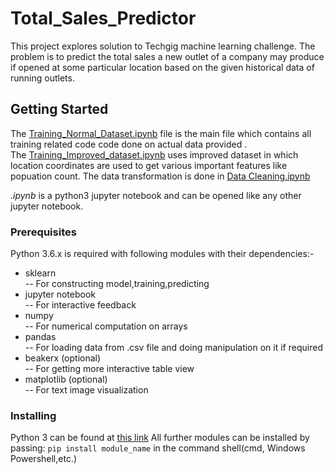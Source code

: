 # Total_Sales_Predictor

This project explores solution to Techgig machine learning challenge. The problem is to predict the total sales a new outlet of a company may produce if opened at some particular location based on the given historical data of running outlets. 

## Getting Started

The [Training_Normal_Dataset.ipynb](https://github.com/mohitgoel188/Total_Sales_Predictor/blob/master/Training_Normal_Dataset.ipynb) file is the main file which contains all training related code code done on actual data provided .  
The [Training_Improved_dataset.ipynb](https://github.com/mohitgoel188/Total_Sales_Predictor/blob/master/Training_Improved_Dataset.ipynb) uses improved dataset in which location coordinates are used to get various important features like popuation count. The data transformation is done in [Data Cleaning.ipynb](https://github.com/mohitgoel188/Total_Sales_Predictor/blob/master/Data%20Cleaning.ipynb)  
  

*.ipynb* is a python3 jupyter notebook and can be opened like any other jupyter notebook.

### Prerequisites

Python 3.6.x is required with following modules with their dependencies:-
* sklearn    
    -- For constructing model,training,predicting
* jupyter notebook                            
    -- For interactive feedback
* numpy                                       
    -- For numerical computation on arrays
* pandas  
    -- For loading data from .csv file and doing manipulation on it if required
* beakerx (optional)    
    -- For getting more interactive table view
* matplotlib (optional)                       
    -- For text image visualization

### Installing

Python 3 can be found at [this link](https://www.python.org/downloads/)
All further modules can be installed by passing: `pip install module_name` in the command shell(cmd, Windows Powershell,etc.) 
